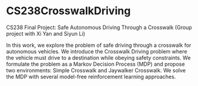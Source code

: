 # CS238CrosswalkDriving
CS238 Final Project: Safe Autonomous Driving Through a Crosswalk (Group project with Xi Yan and Siyun Li)

In this work, we explore the problem of safe driving through a crosswalk for autonomous vehicles. We introduce the Crosswalk Driving problem where the vehicle must drive to a destination while obeying safety constraints. We formulate the problem as a Markov Decision Process (MDP) and propose two environments: Simple Crosswalk and Jaywalker Crosswalk. We solve the MDP with several model-free reinforcement learning approaches.
